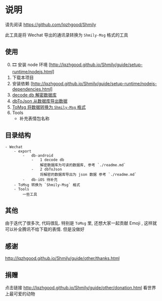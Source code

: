 # 说明

请先阅读 https://github.com/lqzhgood/Shmily

此工具是将 Wechat 导出的通讯录转换为 `Shmily-Msg` 格式的工具

## 使用


0. 🎞️ 安装 node 环境 [http://lqzhgood.github.io/Shmily/guide/setup-runtime/nodejs.html]
1. 下载本项目
2. 安装依赖 [http://lqzhgood.github.io/Shmily/guide/setup-runtime/nodejs-dependencies.html]
3. [decode db 解密数据库](https://github.com/lqzhgood/Shmily-Get-Wechat/tree/main/export/db-android/1%20decode%20db)
4. [dbToJson 从数据库导出数据](https://github.com/lqzhgood/Shmily-Get-Wechat/tree/main/export/db-android/2%20dbToJson)
5. [ToMsg 将数据转换为 `Shmily-Msg` 格式](https://github.com/lqzhgood/Shmily-Get-Wechat/tree/main/ToMsg)
6. Tools
    - 补充表情包名称

## 目录结构

```
- Wechat
    - export
        -   db-android
            -   1 decode db
                解密数据库为可读的数据库, 参考 `./readme.md`
            -   2 dbToJson
                将解密的数据库导出为 json 数据 参考 `./readme.md`
        -   db-iOS 待补充
    - ToMsg 转换为 `Shmily-Msg` 格式
    - Tools
        一些工具
```

## 其他

由于迭代了很多次, 代码很乱.
特别是 `ToMsg` 里, 还想大家一起贡献 Emoji , 这样就可以补全腾讯不给下载的表情. 但是没做好

## 感谢

http://lqzhgood.github.io/Shmily/guide/other/thanks.html

## 捐赠

点击链接 http://lqzhgood.github.io/Shmily/guide/other/donation.html 看世界上最可爱的动物
